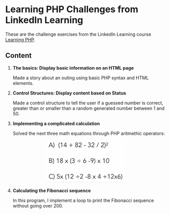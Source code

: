 # Learning PHP Challenges from LinkedIn Learning 

These are the challenge exercises from the LinkedIn Learning course [Learning PHP](https://www.linkedin.com/learning/learning-php-4/).

## Content

1. __The basics: Display basic information on an HTML page__

    Made a story about an outing using basic PHP syntax and HTML elements. 

2. __Control Structures: Display content based on Status__

    Made a control structure to tell the user if a guessed number is correct, greater than or smaller than a random generated number between 1 and 50.

3. __Implementing a complicated calculation__

    Solved the next three math equations through PHP aritmethic operators:

<p align="center">
  <img src="./3_Math/Math.PNG">
</p>

4. __Calculating the Fibonacci sequence__

    In this program, I implement a loop to print the Fibonacci sequence without going over 200.